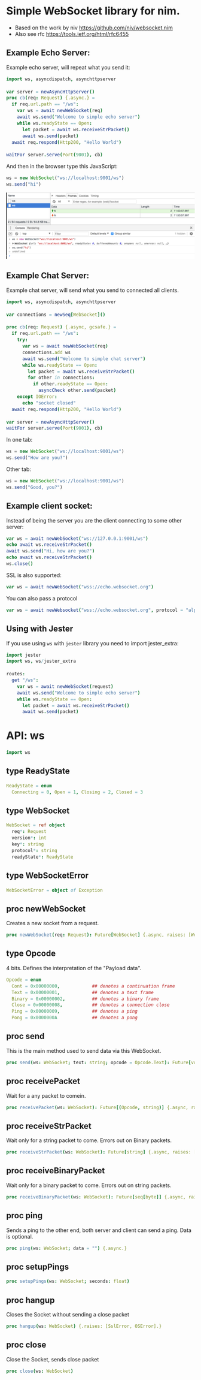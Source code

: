 # Simple WebSocket library for nim.

* Based on the work by niv https://github.com/niv/websocket.nim
* Also see rfc https://tools.ietf.org/html/rfc6455

## Example Echo Server:

Example echo server, will repeat what you send it:

```nim
import ws, asyncdispatch, asynchttpserver

var server = newAsyncHttpServer()
proc cb(req: Request) {.async.} =
  if req.url.path == "/ws":
    var ws = await newWebSocket(req)
    await ws.send("Welcome to simple echo server")
    while ws.readyState == Open:
      let packet = await ws.receiveStrPacket()
      await ws.send(packet)
  await req.respond(Http200, "Hello World")

waitFor server.serve(Port(9001), cb)
```

And then in the browser type this JavaScript:

```js
ws = new WebSocket("ws://localhost:9001/ws")
ws.send("hi")
```

![alt text](tests/echo.png "Echo server example")


## Example Chat Server:

Example chat server, will send what you send to connected all clients.

```nim
import ws, asyncdispatch, asynchttpserver

var connections = newSeq[WebSocket]()

proc cb(req: Request) {.async, gcsafe.} =
  if req.url.path == "/ws":
    try:
      var ws = await newWebSocket(req)
      connections.add ws
      await ws.send("Welcome to simple chat server")
      while ws.readyState == Open:
        let packet = await ws.receiveStrPacket()
        for other in connections:
          if other.readyState == Open:
            asyncCheck other.send(packet)
    except IOError:
      echo "socket closed"
  await req.respond(Http200, "Hello World")

var server = newAsyncHttpServer()
waitFor server.serve(Port(9001), cb)
```

In one tab:
```js
ws = new WebSocket("ws://localhost:9001/ws")
ws.send("How are you?")
```

Other tab:
```js
ws = new WebSocket("ws://localhost:9001/ws")
ws.send("Good, you?")
```

## Example client socket:

Instead of being the server you are the client connecting to some other server:

```nim
var ws = await newWebSocket("ws://127.0.0.1:9001/ws")
echo await ws.receiveStrPacket()
await ws.send("Hi, how are you?")
echo await ws.receiveStrPacket()
ws.close()
```

SSL is also supported:
```nim
var ws = await newWebSocket("wss://echo.websocket.org")
```

You can also pass a protocol
```nim
var ws = await newWebsocket("wss://echo.websocket.org", protocol = "alpha")
```

## Using with Jester

If you use using `ws` with `jester` library you need to import jester_extra:

```nim
import jester
import ws, ws/jester_extra

routes:
  get "/ws": 
    var ws = await newWebSocket(request)
    await ws.send("Welcome to simple echo server")
    while ws.readyState == Open:
      let packet = await ws.receiveStrPacket()
      await ws.send(packet)
```
# API: ws

```nim
import ws
```

## **type** ReadyState


```nim
ReadyState = enum
  Connecting = 0, Open = 1, Closing = 2, Closed = 3
```

## **type** WebSocket


```nim
WebSocket = ref object
  req*: Request
  version*: int
  key*: string
  protocol*: string
  readyState*: ReadyState

```

## **type** WebSocketError


```nim
WebSocketError = object of Exception
```

## **proc** newWebSocket

Creates a new socket from a request.

```nim
proc newWebSocket(req: Request): Future[WebSocket] {.async, raises: [WebSocketError, ValueError, KeyError].}
```

## **type** Opcode

4 bits. Defines the interpretation of the "Payload data".

```nim
Opcode = enum
  Cont = 0x00000000,            ## denotes a continuation frame
  Text = 0x00000001,            ## denotes a text frame
  Binary = 0x00000002,          ## denotes a binary frame
  Close = 0x00000008,           ## denotes a connection close
  Ping = 0x00000009,            ## denotes a ping
  Pong = 0x0000000A             ## denotes a pong
```

## **proc** send

This is the main method used to send data via this WebSocket.

```nim
proc send(ws: WebSocket; text: string; opcode = Opcode.Text): Future[void] {.async, raises: [Defect, IOError, OSError], tags: [WriteIOEffect, ReadIOEffect].}
```

## **proc** receivePacket

Wait for a any packet to comein.

```nim
proc receivePacket(ws: WebSocket): Future[(Opcode, string)] {.async, raises: [WebSocketError].}
```

## **proc** receiveStrPacket

Wait only for a string packet to come. Errors out on Binary packets.

```nim
proc receiveStrPacket(ws: WebSocket): Future[string] {.async, raises: [WebSocketError].}
```

## **proc** receiveBinaryPacket

Wait only for a binary packet to come. Errors out on string packets.

```nim
proc receiveBinaryPacket(ws: WebSocket): Future[seq[byte]] {.async, raises: [WebSocketError].}
```

## **proc** ping

Sends a ping to the other end, both server and client can send a ping. Data is optional.

```nim
proc ping(ws: WebSocket; data = "") {.async.}
```

## **proc** setupPings


```nim
proc setupPings(ws: WebSocket; seconds: float) 
```

## **proc** hangup

Closes the Socket without sending a close packet

```nim
proc hangup(ws: WebSocket) {.raises: [SslError, OSError].}
```

## **proc** close

Close the Socket, sends close packet

```nim
proc close(ws: WebSocket) 
```

